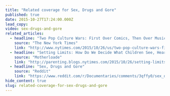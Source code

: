 ```yaml
---
title: "Related coverage for Sex, Drugs and Gore"
published: true
date: 2015-10-27T17:24:00.000Z
lead_copy:
video: sex-drugs-and-gore
related_articles:
  - headline: "Two Pop Culture Wars: First Over Comics, Then Over Music"
    source: "The New York Times"
    link: "http://www.nytimes.com/2015/10/26/us/two-pop-culture-wars-first-over-comics-then-over-music.html"
  - headline: "Setting Limits: How Do We Decide What Children See, Hear, Read and Play?"
    source: "Motherloade"
    link: "http://parenting.blogs.nytimes.com/2015/10/26/setting-limits-how-do-we-decide-what-children-see-hear-read-and-play/?_r=0"
  - headline: "Sex, Drugs and Gore"
    source: "Reddit"
    link: "https://www.reddit.com/r/Documentaries/comments/3qffy0/sex_drugs_and_gore_2015_offended_by_lyrics_they/"
hide_content: true
slug: related-coverage-for-sex-drugs-and-gore
---
```


